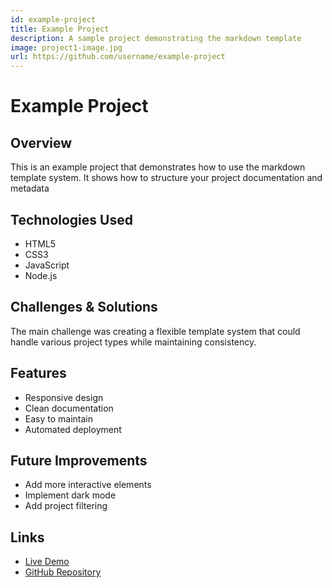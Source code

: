 ```yaml
---
id: example-project
title: Example Project
description: A sample project demonstrating the markdown template
image: project1-image.jpg
url: https://github.com/username/example-project
---
```


# Example Project

## Overview
This is an example project that demonstrates how to use the markdown template system. It shows how to structure your project documentation and metadata

## Technologies Used
- HTML5
- CSS3
- JavaScript
- Node.js

## Challenges & Solutions
The main challenge was creating a flexible template system that could handle various project types while maintaining consistency.

## Features
- Responsive design
- Clean documentation
- Easy to maintain
- Automated deployment

## Future Improvements
- Add more interactive elements
- Implement dark mode
- Add project filtering

## Links
- [Live Demo](https://your-demo-url.com)
- [GitHub Repository](https://github.com/username/example-project)